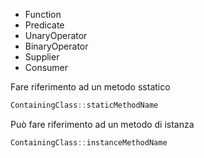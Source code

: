 - Function
- Predicate
- UnaryOperator 
- BinaryOperator
- Supplier
- Consumer

Fare riferimento ad un metodo sstatico

```java
ContainingClass::staticMethodName
```

Può fare riferimento ad un metodo di istanza

```java
ContainingClass::instanceMethodName
```